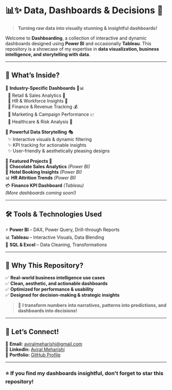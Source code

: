 # 📊✨ Data, Dashboards & Decisions 🚀  

> **Turning raw data into visually stunning & insightful dashboards!**  

Welcome to **Dashboarding**, a collection of interactive and dynamic dashboards designed using **Power BI** and occasionally **Tableau**. This repository is a showcase of my expertise in **data visualization, business intelligence, and storytelling with data**.  

---

## 🌟 **What’s Inside?**  
🔹 **Industry-Specific Dashboards** 🏢📊  
&nbsp;&nbsp;🔸 Retail & Sales Analytics 🛒  
&nbsp;&nbsp;🔸 HR & Workforce Insights 👥  
&nbsp;&nbsp;🔸 Finance & Revenue Tracking 💰  
&nbsp;&nbsp;🔸 Marketing & Campaign Performance 📈  
&nbsp;&nbsp;🔸 Healthcare & Risk Analysis 🏥  

🔹 **Powerful Data Storytelling** 🎭  
&nbsp;&nbsp;✨ Interactive visuals & dynamic filtering  
&nbsp;&nbsp;✨ KPI tracking for actionable insights  
&nbsp;&nbsp;✨ User-friendly & aesthetically pleasing designs  

🔹 **Featured Projects 🚀**  
🍫 **Chocolate Sales Analytics** *(Power BI)*  
🏨 **Hotel Booking Insights** *(Power BI)*  
📊 **HR Attrition Trends** *(Power BI)*  
💳 **Finance KPI Dashboard** *(Tableau)*  
_(More dashboards coming soon!)_  

---

## 🛠️ **Tools & Technologies Used**  
⚡ **Power BI** – DAX, Power Query, Drill-through Reports  
📊 **Tableau** – Interactive Visuals, Data Blending  
📌 **SQL & Excel** – Data Cleaning, Transformations  

---

## 🎯 **Why This Repository?**  
✅ **Real-world business intelligence use cases**  
✅ **Clean, aesthetic, and actionable dashboards**  
✅ **Optimized for performance & usability**  
✅ **Designed for decision-making & strategic insights**  

> 🚀 **I transform numbers into narratives, patterns into predictions, and dashboards into decisions!**  

---

## 🤝 **Let’s Connect!**  
💌 **Email:** [aviralmeharishi@gmail.com](mailto:aviralmeharishi@gmail.com)  
🔗 **LinkedIn:** [Aviral Meharishi](https://www.linkedin.com/in/aviralmeharishi)  
📂 **Portfolio:** [GitHub Profile](https://github.com/aviralmeharishi)  

---

### ⭐ **If you find my dashboards insightful, don't forget to star this repository!**  
